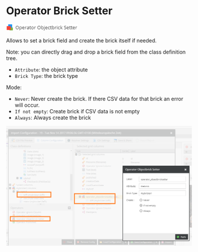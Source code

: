 # Operator Brick Setter

![Symbol](../../../img/csvimport/operator_bricksetter.png)

Allows to set a brick field and create the brick itself if needed.

Note: you can directly drag and drop a brick field from the class definition tree.

* `Attribute`: the object attribute
* `Brick Type`: the brick type

Mode:
* `Never`: Never create the brick. If there CSV data for that brick an error will occur.
* `If not empty`: Create brick if CSV data is not empty
* `Always`: Always create the brick

![Example](../../../img/csvimport/operator_bricksetter_example.png)



